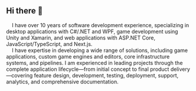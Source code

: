 ## Hi there 👋

&nbsp;&nbsp;&nbsp;&nbsp;I have over 10 years of software development experience, specializing in desktop applications with C#/.NET and WPF, game development using Unity and Xamarin, and web applications with ASP.NET Core, JavaScript/TypeScript, and Next.js. <br> 
&nbsp;&nbsp;&nbsp;&nbsp;I have expertise in developing a wide range of solutions, including game applications, custom game engines and editors, core infrastructure systems, and pipelines. I am experienced in leading projects through the complete application lifecycle—from initial concept to final product delivery—covering feature design, development, testing, deployment, support, analytics, and comprehensive documentation.
